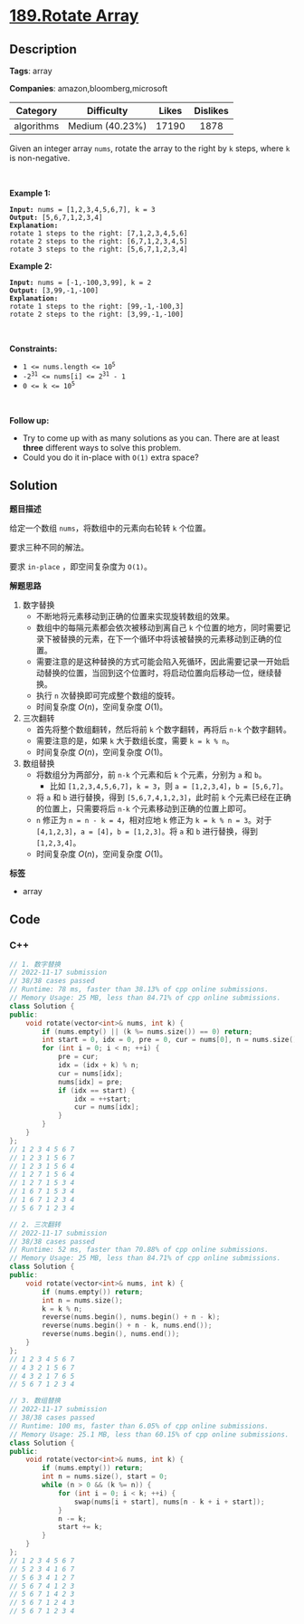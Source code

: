 # [189.Rotate Array](https://leetcode.com/problems/rotate-array/description/)

## Description

**Tags**: array

**Companies**: amazon,bloomberg,microsoft

|  Category  |   Difficulty    | Likes | Dislikes |
| :--------: | :-------------: | :---: | :------: |
| algorithms | Medium (40.23%) | 17190 |   1878   |

<p>Given an integer array <code>nums</code>, rotate the array to the right by <code>k</code> steps, where <code>k</code> is non-negative.</p>
<p>&nbsp;</p>
<p><strong class="example">Example 1:</strong></p>
<pre><code><strong>Input:</strong> nums = [1,2,3,4,5,6,7], k = 3
<strong>Output:</strong> [5,6,7,1,2,3,4]
<strong>Explanation:</strong>
rotate 1 steps to the right: [7,1,2,3,4,5,6]
rotate 2 steps to the right: [6,7,1,2,3,4,5]
rotate 3 steps to the right: [5,6,7,1,2,3,4]</code></pre>
<p><strong class="example">Example 2:</strong></p>
<pre><code><strong>Input:</strong> nums = [-1,-100,3,99], k = 2
<strong>Output:</strong> [3,99,-1,-100]
<strong>Explanation:</strong>
rotate 1 steps to the right: [99,-1,-100,3]
rotate 2 steps to the right: [3,99,-1,-100]</code></pre>
<p>&nbsp;</p>
<p><strong>Constraints:</strong></p>
<ul>
  <li><code>1 &lt;= nums.length &lt;= 10<sup>5</sup></code></li>
  <li><code>-2<sup>31</sup> &lt;= nums[i] &lt;= 2<sup>31</sup> - 1</code></li>
  <li><code>0 &lt;= k &lt;= 10<sup>5</sup></code></li>
</ul>
<p>&nbsp;</p>
<p><strong>Follow up:</strong></p>
<ul>
  <li>Try to come up with as many solutions as you can. There are at least <strong>three</strong> different ways to solve this problem.</li>
  <li>Could you do it in-place with <code>O(1)</code> extra space?</li>
</ul>

## Solution

**题目描述**

给定一个数组 `nums`，将数组中的元素向右轮转 `k` 个位置。

要求三种不同的解法。

要求 `in-place` ，即空间复杂度为 `O(1)`。

**解题思路**

1. 数字替换
   - 不断地将元素移动到正确的位置来实现旋转数组的效果。
   - 数组中的每隔元素都会依次被移动到离自己 `k` 个位置的地方，同时需要记录下被替换的元素，在下一个循环中将该被替换的元素移动到正确的位置。
   - 需要注意的是这种替换的方式可能会陷入死循环，因此需要记录一开始启动替换的位置，当回到这个位置时，将启动位置向后移动一位，继续替换。
   - 执行 `n` 次替换即可完成整个数组的旋转。
   - 时间复杂度 $O(n)$，空间复杂度 $O(1)$。
2. 三次翻转
   - 首先将整个数组翻转，然后将前 `k` 个数字翻转，再将后 `n-k` 个数字翻转。
   - 需要注意的是，如果 `k` 大于数组长度，需要 `k = k % n`。
   - 时间复杂度 $O(n)$，空间复杂度 $O(1)$。
3. 数组替换
   - 将数组分为两部分，前 `n-k` 个元素和后 `k` 个元素，分别为 `a` 和 `b`。
     - 比如 `[1,2,3,4,5,6,7]`，`k = 3`，则 `a = [1,2,3,4]`，`b = [5,6,7]`。
   - 将 `a` 和 `b` 进行替换，得到 `[5,6,7,4,1,2,3]`，此时前 `k` 个元素已经在正确的位置上，只需要将后 `n-k` 个元素移动到正确的位置上即可。
   - `n` 修正为 `n = n - k = 4`，相对应地 `k` 修正为 `k = k % n = 3`。对于 `[4,1,2,3]`，`a = [4]`，`b = [1,2,3]`。将 `a` 和 `b` 进行替换，得到 `[1,2,3,4]`。
   - 时间复杂度 $O(n)$，空间复杂度 $O(1)$。

**标签**

- array

<!-- code start -->
## Code

### C++

```cpp
// 1. 数字替换
// 2022-11-17 submission
// 38/38 cases passed
// Runtime: 78 ms, faster than 38.13% of cpp online submissions.
// Memory Usage: 25 MB, less than 84.71% of cpp online submissions.
class Solution {
public:
    void rotate(vector<int>& nums, int k) {
        if (nums.empty() || (k %= nums.size()) == 0) return;
        int start = 0, idx = 0, pre = 0, cur = nums[0], n = nums.size();
        for (int i = 0; i < n; ++i) {
            pre = cur;
            idx = (idx + k) % n;
            cur = nums[idx];
            nums[idx] = pre;
            if (idx == start) {
                idx = ++start;
                cur = nums[idx];
            }
        }
    }
};
// 1 2 3 4 5 6 7
// 1 2 3 1 5 6 7
// 1 2 3 1 5 6 4
// 1 2 7 1 5 6 4
// 1 2 7 1 5 3 4
// 1 6 7 1 5 3 4
// 1 6 7 1 2 3 4
// 5 6 7 1 2 3 4
```

```cpp
// 2. 三次翻转
// 2022-11-17 submission
// 38/38 cases passed
// Runtime: 52 ms, faster than 70.88% of cpp online submissions.
// Memory Usage: 25 MB, less than 84.71% of cpp online submissions.
class Solution {
public:
    void rotate(vector<int>& nums, int k) {
        if (nums.empty()) return;
        int n = nums.size();
        k = k % n;
        reverse(nums.begin(), nums.begin() + n - k);
        reverse(nums.begin() + n - k, nums.end());
        reverse(nums.begin(), nums.end());
    }
};
// 1 2 3 4 5 6 7
// 4 3 2 1 5 6 7
// 4 3 2 1 7 6 5
// 5 6 7 1 2 3 4
```

```cpp
// 3. 数组替换
// 2022-11-17 submission
// 38/38 cases passed
// Runtime: 100 ms, faster than 6.05% of cpp online submissions.
// Memory Usage: 25.1 MB, less than 60.15% of cpp online submissions.
class Solution {
public:
    void rotate(vector<int>& nums, int k) {
        if (nums.empty()) return;
        int n = nums.size(), start = 0;
        while (n > 0 && (k %= n)) {
            for (int i = 0; i < k; ++i) {
                swap(nums[i + start], nums[n - k + i + start]);
            }
            n -= k;
            start += k;
        }
    }
};
// 1 2 3 4 5 6 7
// 5 2 3 4 1 6 7
// 5 6 3 4 1 2 7
// 5 6 7 4 1 2 3
// 5 6 7 1 4 2 3
// 5 6 7 1 2 4 3
// 5 6 7 1 2 3 4
```

<!-- code end -->
